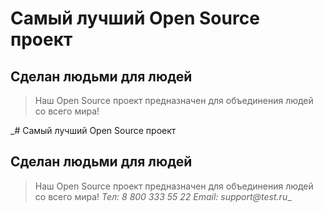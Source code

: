 # Самый лучший Open Source проект

## Сделан людьми для людей

> Наш Open Source проект предназначен для объединения людей со всего мира!

_# Самый лучший Open Source проект

## Сделан людьми для людей

> Наш Open Source проект предназначен для объединения людей со всего мира!
_Тел: 8 800 333 55 22
Email: support@test.ru__
